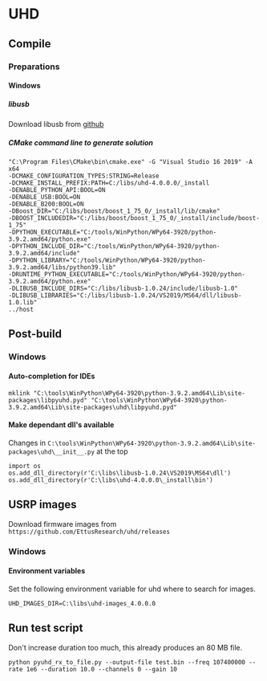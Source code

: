 # UHD
## Compile
### Preparations
#### Windows
##### libusb
Download libusb from [github](https://github.com/libusb/libusb/releases)

##### CMake command line to generate solution
```
"C:\Program Files\CMake\bin\cmake.exe" -G "Visual Studio 16 2019" -A x64
-DCMAKE_CONFIGURATION_TYPES:STRING=Release
-DCMAKE_INSTALL_PREFIX:PATH=C:/libs/uhd-4.0.0.0/_install
-DENABLE_PYTHON_API:BOOL=ON
-DENABLE_USB:BOOL=ON
-DENABLE_B200:BOOL=ON
-DBoost_DIR="C:/libs/boost/boost_1_75_0/_install/lib/cmake"
-DBOOST_INCLUDEDIR="C:/libs/boost/boost_1_75_0/_install/include/boost-1_75"
-DPYTHON_EXECUTABLE="C:/tools/WinPython/WPy64-3920/python-3.9.2.amd64/python.exe"
-DPYTHON_INCLUDE_DIR="C:/tools/WinPython/WPy64-3920/python-3.9.2.amd64/include"
-DPYTHON_LIBRARY="C:/tools/WinPython/WPy64-3920/python-3.9.2.amd64/libs/python39.lib"
-DRUNTIME_PYTHON_EXECUTABLE="C:/tools/WinPython/WPy64-3920/python-3.9.2.amd64/python.exe"
-DLIBUSB_INCLUDE_DIRS="C:/libs/libusb-1.0.24/include/libusb-1.0"
-DLIBUSB_LIBRARIES="C:/libs/libusb-1.0.24/VS2019/MS64/dll/libusb-1.0.lib"
../host
```

## Post-build
### Windows
#### Auto-completion for IDEs
```
mklink "C:\tools\WinPython\WPy64-3920\python-3.9.2.amd64\Lib\site-packages\libpyuhd.pyd" "C:\tools\WinPython\WPy64-3920\python-3.9.2.amd64\Lib\site-packages\uhd\libpyuhd.pyd"
```

#### Make dependant dll's available
Changes in `C:\tools\WinPython\WPy64-3920\python-3.9.2.amd64\Lib\site-packages\uhd\__init__.py` at the top
```
import os
os.add_dll_directory(r'C:\libs\libusb-1.0.24\VS2019\MS64\dll')
os.add_dll_directory(r'C:\libs\uhd-4.0.0.0\_install\bin')
```

## USRP images
Download firmware images from `https://github.com/EttusResearch/uhd/releases`
### Windows
#### Environment variables
Set the following environment variable for uhd where to search for images.
```
UHD_IMAGES_DIR=C:\libs\uhd-images_4.0.0.0
```

## Run test script
Don't increase duration too much, this already produces an 80 MB file.
```
python pyuhd_rx_to_file.py --output-file test.bin --freq 107400000 --rate 1e6 --duration 10.0 --channels 0 --gain 10
```
